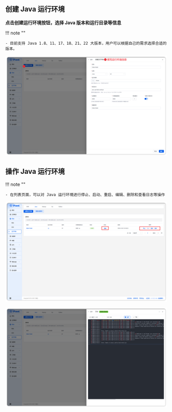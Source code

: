 ## 创建 Java 运行环境

**点击创建运行环境按钮，选择 Java 版本和运行目录等信息**

!!! note ""

    - 目前支持 Java 1.8、11、17、18、21、22 大版本，用户可以根据自己的需求选择合适的版本。

![runtime_java_create.png](../../img/websites/runtime_java_create.png)

## 操作 Java 运行环境

!!! note ""

    - 在列表页面，可以对 Java 运行环境进行停止、启动、重启、编辑、删除和查看日志等操作

![runtime_java_list.png](../../img/websites/runtime_java_list.png)

![runtime_java_log.png](../../img/websites/runtime_java_log.png)
